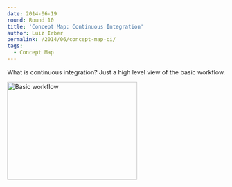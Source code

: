 ```yaml
---
date: 2014-06-19
round: Round 10
title: 'Concept Map: Continuous Integration'
author: Luiz Irber
permalink: /2014/06/concept-map-ci/
tags:
  - Concept Map
---
```

What is continuous integration? Just a high level view of the basic workflow.

[<img class="size-medium wp-image-7877" alt="Basic workflow" src="http://teaching.software-carpentry.org/wp-content/uploads/2014/06/IMG_20140619_223026-300x225.jpg" width="300" height="225" />][1]

 [1]: http://teaching.software-carpentry.org/wp-content/uploads/2014/06/IMG_20140619_223026.jpg
